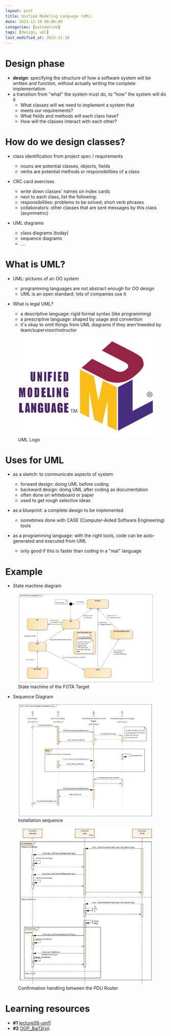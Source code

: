 ```yaml
---
layout: post
title: Unified Modeling Language (UML)
date: 2023-11-10 00:00:00
categories: [automotive]
tags: [design, uml]
last_modified_at: 2023-11-10
---
```



# Design phase

* **design**: specifying the structure of how a software system will be written and function, without actually writing the complete implementation
* a transition from "what" the system must do, to "how" the system will do it 
  * What classes will we need to implement a system that
  * meets our requirements?
  * What fields and methods will each class have?
  * How will the classes interact with each other?

# How do we design classes?

* class identification from project spec / requirements
  * nouns are potential classes, objects, fields
  * verbs are potential methods or responsibilities of a class

* CRC card exercises
  * write down classes' names on index cards
  * next to each class, list the following:
  * responsibilities: problems to be solved; short verb phrases
  * collaborators: other classes that are sent messages by this class (asymmetric)
* UML diagrams
  * class diagrams (today)
  * sequence diagrams
  * ....

# What is UML?

* UML: pictures of an OO system
  * programming languages are not abstract enough for OO design
  * UML is an open standard; lots of companies use it

* What is legal UML?
  * a descriptive language: rigid formal syntax (like programming)
  * a prescriptive language: shaped by usage and convention
  * it's okay to omit things from UML diagrams if they aren'tneeded by team/supervisor/instructor


<figure>
  <img src="/assets/img/blogs/automotive/UML_logo.svg.png" alt="UML Logo">
  <figcaption>UML Logo</figcaption>
</figure>

# Uses for UML

* as a sketch: to communicate aspects of system
  * forward design: doing UML before coding
  * backward design: doing UML after coding as documentation
  * often done on whiteboard or paper
  * used to get rough selective ideas

* as a blueprint: a complete design to be implemented
  * sometimes done with CASE (Computer-Aided Software Engineering) tools

* as a programming language: with the right tools, code can be auto-generated and executed from UML
  * only good if this is faster than coding in a "real" language

# Example

* State machine diagram
<figure>
  <img src="/assets/img/blogs/automotive/state-machine-of-fota-target.png" alt="State machine of the FOTA Target">
  <figcaption>State machine of the FOTA Target</figcaption>
</figure>

* Sequence Diagram

<figure>
  <img src="/assets/img/blogs/automotive/installation-sequences.png" alt="Installation sequence">
  <figcaption>Installation sequence</figcaption>
</figure>

<figure>
  <img src="/assets/img/blogs/automotive/confirmation-sequences.png" alt="Confirmation handling between the PDU Router">
  <figcaption>Confirmation handling between the PDU Router</figcaption>
</figure>

# Learning resources

* **#1** [lecture08-uml1](https://courses.cs.washington.edu/courses/cse403/11sp/lectures/lecture08-uml1.pdf)
* **#2** [OOP_Bai13(vi)](https://users.soict.hust.edu.vn/trungtt/uploads/slides/OOP_Bai13(vi).pdf)